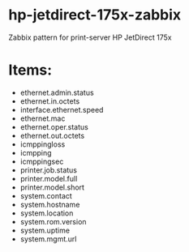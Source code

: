 # hp-jetdirect-175x-zabbix
Zabbix pattern for print-server HP JetDirect 175x

# Items:
- ethernet.admin.status
- ethernet.in.octets
- interface.ethernet.speed
- ethernet.mac
- ethernet.oper.status
- ethernet.out.octets
- icmppingloss
- icmpping
- icmppingsec
- printer.job.status
- printer.model.full
- printer.model.short
- system.contact
- system.hostname
- system.location
- system.rom.version
- system.uptime
- system.mgmt.url


